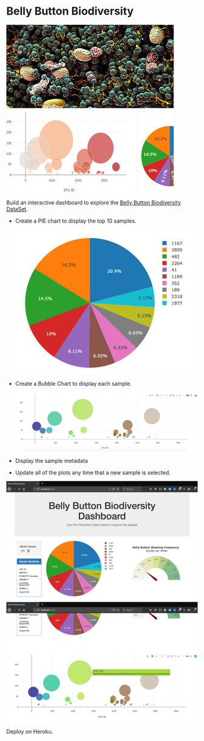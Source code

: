 # Belly Button Biodiversity

![Bacteria by filterforge.com](Images/bacteria_by_filterforgedotcom.jpg)

Build an interactive dashboard to explore the [Belly Button Biodiversity DataSet](http://robdunnlab.com/projects/belly-button-biodiversity/).

* Create a PIE chart to display the top 10 samples.


  ![PIE Chart](static//js/Images/pie_chart.png)

* Create a Bubble Chart to display each sample.

  ![Bubble Chart](static//js/Images/bubble_chart.png)

* Display the sample metadata 

* Update all of the plots any time that a new sample is selected.

![Example Dashboard Page](static//js/Images/dashboard_part1.png)
![Example Dashboard Page](static//js/Images/dashboard_part2.png)


Deploy on Heroku.

